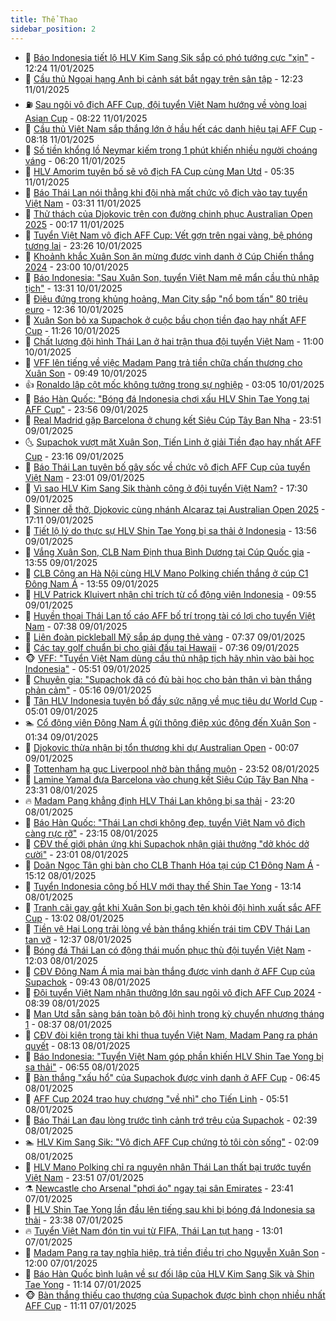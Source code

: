 ```yaml
---
title: Thể Thao
sidebar_position: 2
---
```


<!-- dantri-the-thao:START -->
- 🎡 [Báo Indonesia tiết lộ HLV Kim Sang Sik sắp có phó tướng cực &quot;xịn&quot;](https://dantri.com.vn/the-thao/bao-indonesia-tiet-lo-hlv-kim-sang-sik-sap-co-pho-tuong-cuc-xin-20250111191424788.htm) - 12:24 11/01/2025
- 💯 [Cầu thủ Ngoại hạng Anh bị cảnh sát bắt ngay trên sân tập](https://dantri.com.vn/the-thao/cau-thu-ngoai-hang-anh-bi-canh-sat-bat-ngay-tren-san-tap-20250111192352096.htm) - 12:23 11/01/2025
- ⛽️ [Sau ngôi vô địch AFF Cup, đội tuyển Việt Nam hướng về vòng loại Asian Cup](https://dantri.com.vn/the-thao/sau-ngoi-vo-dich-aff-cup-doi-tuyen-viet-nam-huong-ve-vong-loai-asian-cup-20250111124127960.htm) - 08:22 11/01/2025
- 💃 [Cầu thủ Việt Nam sắp thắng lớn ở hầu hết các danh hiệu tại AFF Cup](https://dantri.com.vn/the-thao/cau-thu-viet-nam-sap-thang-lon-o-hau-het-cac-danh-hieu-tai-aff-cup-20250111132504016.htm) - 08:18 11/01/2025
- 🌈 [Số tiền khổng lồ Neymar kiếm trong 1 phút khiến nhiều người choáng váng](https://dantri.com.vn/the-thao/so-tien-khong-lo-neymar-kiem-trong-1-phut-khien-nhieu-nguoi-choang-vang-20250111132013972.htm) - 06:20 11/01/2025
- 🦅 [HLV Amorim tuyên bố sẽ vô địch FA Cup cùng Man Utd](https://dantri.com.vn/the-thao/hlv-amorim-tuyen-bo-se-vo-dich-fa-cup-cung-man-utd-20250111115358839.htm) - 05:35 11/01/2025
- 🌝 [Báo Thái Lan nói thẳng khi đội nhà mất chức vô địch vào tay tuyển Việt Nam](https://dantri.com.vn/the-thao/bao-thai-lan-noi-thang-khi-doi-nha-mat-chuc-vo-dich-vao-tay-tuyen-viet-nam-20250111100726837.htm) - 03:31 11/01/2025
- 🚀 [Thử thách của Djokovic trên con đường chinh phục Australian Open 2025](https://dantri.com.vn/the-thao/thu-thach-cua-djokovic-tren-con-duong-chinh-phuc-australian-open-2025-20250111071613194.htm) - 00:17 11/01/2025
- 🎉 [Tuyển Việt Nam vô địch AFF Cup: Vết gợn trên ngai vàng, bệ phóng tương lai](https://dantri.com.vn/the-thao/tuyen-viet-nam-vo-dich-aff-cup-vet-gon-tren-ngai-vang-be-phong-tuong-lai-20250110223100005.htm) - 23:26 10/01/2025
- 📝 [Khoảnh khắc Xuân Son ăn mừng được vinh danh ở Cúp Chiến thắng 2024](https://dantri.com.vn/the-thao/khoanh-khac-xuan-son-an-mung-duoc-vinh-danh-o-cup-chien-thang-2024-20250111064725020.htm) - 23:00 10/01/2025
- 🦄 [Báo Indonesia: &quot;Sau Xuân Son, tuyển Việt Nam mê mẩn cầu thủ nhập tịch&quot;](https://dantri.com.vn/the-thao/bao-indonesia-sau-xuan-son-tuyen-viet-nam-me-man-cau-thu-nhap-tich-20250110201829012.htm) - 13:31 10/01/2025
- 🎉 [Điêu đứng trong khủng hoảng, Man City sắp &quot;nổ bom tấn&quot; 80 triệu euro](https://dantri.com.vn/the-thao/dieu-dung-trong-khung-hoang-man-city-sap-no-bom-tan-80-trieu-euro-20250110193514944.htm) - 12:36 10/01/2025
- 💼 [Xuân Son bỏ xa Supachok ở cuộc bầu chọn tiền đạo hay nhất AFF Cup](https://dantri.com.vn/the-thao/xuan-son-bo-xa-supachok-o-cuoc-bau-chon-tien-dao-hay-nhat-aff-cup-20250110164947486.htm) - 11:26 10/01/2025
- 🤡 [Chất lượng đội hình Thái Lan ở hai trận thua đội tuyển Việt Nam](https://dantri.com.vn/the-thao/chat-luong-doi-hinh-thai-lan-o-hai-tran-thua-doi-tuyen-viet-nam-20250110162810213.htm) - 11:00 10/01/2025
- 🦆 [VFF lên tiếng về việc Madam Pang trả tiền chữa chấn thương cho Xuân Son](https://dantri.com.vn/the-thao/vff-len-tieng-ve-viec-madam-pang-tra-tien-chua-chan-thuong-cho-xuan-son-20250110162457332.htm) - 09:49 10/01/2025
- 👍 [Ronaldo lập cột mốc không tưởng trong sự nghiệp](https://dantri.com.vn/the-thao/ronaldo-lap-cot-moc-khong-tuong-trong-su-nghiep-20250110093632693.htm) - 03:05 10/01/2025
- 💼 [Báo Hàn Quốc: &quot;Bóng đá Indonesia chơi xấu HLV Shin Tae Yong tại AFF Cup&quot;](https://dantri.com.vn/the-thao/bao-han-quoc-bong-da-indonesia-choi-xau-hlv-shin-tae-yong-tai-aff-cup-20250109234711801.htm) - 23:56 09/01/2025
- 🦒 [Real Madrid gặp Barcelona ở chung kết Siêu Cúp Tây Ban Nha](https://dantri.com.vn/the-thao/real-madrid-gap-barcelona-o-chung-ket-sieu-cup-tay-ban-nha-20250110065010548.htm) - 23:51 09/01/2025
- 🌜 [Supachok vượt mặt Xuân Son, Tiến Linh ở giải Tiền đạo hay nhất AFF Cup](https://dantri.com.vn/the-thao/supachok-vuot-mat-xuan-son-tien-linh-o-giai-tien-dao-hay-nhat-aff-cup-20250110011719754.htm) - 23:16 09/01/2025
- 🦆 [Báo Thái Lan tuyên bố gây sốc về chức vô địch AFF Cup của tuyển Việt Nam](https://dantri.com.vn/the-thao/bao-thai-lan-tuyen-bo-gay-soc-ve-chuc-vo-dich-aff-cup-cua-tuyen-viet-nam-20250110005734923.htm) - 23:01 09/01/2025
- 💪 [Vì sao HLV Kim Sang Sik thành công ở đội tuyển Việt Nam?](https://dantri.com.vn/the-thao/vi-sao-hlv-kim-sang-sik-thanh-cong-o-doi-tuyen-viet-nam-20250109191922983.htm) - 17:30 09/01/2025
- 🧠 [Sinner dễ thở, Djokovic cùng nhánh Alcaraz tại Australian Open 2025](https://dantri.com.vn/the-thao/sinner-de-tho-djokovic-cung-nhanh-alcaraz-tai-australian-open-2025-20250109145441142.htm) - 17:11 09/01/2025
- 🦄 [Tiết lộ lý do thực sự HLV Shin Tae Yong bị sa thải ở Indonesia](https://dantri.com.vn/the-thao/tiet-lo-ly-do-thuc-su-hlv-shin-tae-yong-bi-sa-thai-o-indonesia-20250109200459582.htm) - 13:56 09/01/2025
- 🥸 [Vắng Xuân Son, CLB Nam Định thua Bình Dương tại Cúp Quốc gia](https://dantri.com.vn/the-thao/vang-xuan-son-clb-nam-dinh-thua-binh-duong-tai-cup-quoc-gia-20250109205131701.htm) - 13:55 09/01/2025
- 🤠 [CLB Công an Hà Nội cùng HLV Mano Polking chiến thắng ở cúp C1 Đông Nam Á](https://dantri.com.vn/the-thao/clb-cong-an-ha-noi-cung-hlv-mano-polking-chien-thang-o-cup-c1-dong-nam-a-20250109211413464.htm) - 13:55 09/01/2025
- 👺 [HLV Patrick Kluivert nhận chỉ trích từ cổ động viên Indonesia](https://dantri.com.vn/the-thao/hlv-patrick-kluivert-nhan-chi-trich-tu-co-dong-vien-indonesia-20250109124823118.htm) - 09:55 09/01/2025
- 📝 [Huyền thoại Thái Lan tố cáo AFF bố trí trọng tài có lợi cho tuyển Việt Nam](https://dantri.com.vn/the-thao/huyen-thoai-thai-lan-to-cao-aff-bo-tri-trong-tai-co-loi-cho-tuyen-viet-nam-20250109110504517.htm) - 07:38 09/01/2025
- 🦆 [Liên đoàn pickleball Mỹ sắp áp dụng thẻ vàng](https://dantri.com.vn/the-thao/lien-doan-pickleball-my-sap-ap-dung-the-vang-20250109143700570.htm) - 07:37 09/01/2025
- 🥳 [Các tay golf chuẩn bị cho giải đấu tại Hawaii](https://dantri.com.vn/the-thao/cac-tay-golf-chuan-bi-cho-giai-dau-tai-hawaii-20250109145955946.htm) - 07:36 09/01/2025
- 🐵 [VFF: &quot;Tuyển Việt Nam dùng cầu thủ nhập tịch hãy nhìn vào bài học Indonesia&quot;](https://dantri.com.vn/the-thao/vff-tuyen-viet-nam-dung-cau-thu-nhap-tich-hay-nhin-vao-bai-hoc-indonesia-20250109124449220.htm) - 05:51 09/01/2025
- 🤩 [Chuyên gia: &quot;Supachok đã có đủ bài học cho bản thân vì bàn thắng phản cảm&quot;](https://dantri.com.vn/the-thao/chuyen-gia-supachok-da-co-du-bai-hoc-cho-ban-than-vi-ban-thang-phan-cam-20250109121301783.htm) - 05:16 09/01/2025
- 🤠 [Tân HLV Indonesia tuyên bố đầy sức nặng về mục tiêu dự World Cup](https://dantri.com.vn/the-thao/tan-hlv-indonesia-tuyen-bo-day-suc-nang-ve-muc-tieu-du-world-cup-20250109115351120.htm) - 05:01 09/01/2025
- 🏊 [Cổ động viên Đông Nam Á gửi thông điệp xúc động đến Xuân Son](https://dantri.com.vn/the-thao/co-dong-vien-dong-nam-a-gui-thong-diep-xuc-dong-den-xuan-son-20250108233654989.htm) - 01:34 09/01/2025
- 🗽 [Djokovic thừa nhận bị tổn thương khi dự Australian Open](https://dantri.com.vn/the-thao/djokovic-thua-nhan-bi-ton-thuong-khi-du-australian-open-20250109070503613.htm) - 00:07 09/01/2025
- 🚀 [Tottenham hạ gục Liverpool nhờ bàn thắng muộn](https://dantri.com.vn/the-thao/tottenham-ha-guc-liverpool-nho-ban-thang-muon-20250109064825807.htm) - 23:52 08/01/2025
- 🎉 [Lamine Yamal đưa Barcelona vào chung kết Siêu Cúp Tây Ban Nha](https://dantri.com.vn/the-thao/lamine-yamal-dua-barcelona-vao-chung-ket-sieu-cup-tay-ban-nha-20250109063123238.htm) - 23:31 08/01/2025
- 🔥 [Madam Pang khẳng định HLV Thái Lan không bị sa thải](https://dantri.com.vn/the-thao/madam-pang-khang-dinh-hlv-thai-lan-khong-bi-sa-thai-20250109061941195.htm) - 23:20 08/01/2025
- 🎉 [Báo Hàn Quốc: &quot;Thái Lan chơi không đẹp, tuyển Việt Nam vô địch càng rực rỡ&quot;](https://dantri.com.vn/the-thao/bao-han-quoc-thai-lan-choi-khong-dep-tuyen-viet-nam-vo-dich-cang-ruc-ro-20250109012220235.htm) - 23:15 08/01/2025
- 🎡 [CĐV thế giới phản ứng khi Supachok nhận giải thưởng &quot;dở khóc dở cười&quot;](https://dantri.com.vn/the-thao/cdv-the-gioi-phan-ung-khi-supachok-nhan-giai-thuong-do-khoc-do-cuoi-20250109003917473.htm) - 23:01 08/01/2025
- 🐻 [Doãn Ngọc Tân ghi bàn cho CLB Thanh Hóa tại cúp C1 Đông Nam Á](https://dantri.com.vn/the-thao/doan-ngoc-tan-ghi-ban-cho-clb-thanh-hoa-tai-cup-c1-dong-nam-a-20250108221929497.htm) - 15:12 08/01/2025
- 🌊 [Tuyển Indonesia công bố HLV mới thay thế Shin Tae Yong](https://dantri.com.vn/the-thao/tuyen-indonesia-cong-bo-hlv-moi-thay-the-shin-tae-yong-20250108201339897.htm) - 13:14 08/01/2025
- 💃 [Tranh cãi gay gắt khi Xuân Son bị gạch tên khỏi đội hình xuất sắc AFF Cup](https://dantri.com.vn/the-thao/tranh-cai-gay-gat-khi-xuan-son-bi-gach-ten-khoi-doi-hinh-xuat-sac-aff-cup-20250108194933528.htm) - 13:02 08/01/2025
- 🤔 [Tiền vệ Hai Long trải lòng về bàn thắng khiến trái tim CĐV Thái Lan tan vỡ](https://dantri.com.vn/the-thao/tien-ve-hai-long-trai-long-ve-ban-thang-khien-trai-tim-cdv-thai-lan-tan-vo-20250108182342673.htm) - 12:37 08/01/2025
- 🤭 [Bóng đá Thái Lan có động thái muốn phục thù đội tuyển Việt Nam](https://dantri.com.vn/the-thao/bong-da-thai-lan-co-dong-thai-muon-phuc-thu-doi-tuyen-viet-nam-20250108161817360.htm) - 12:03 08/01/2025
- 👹 [CĐV Đông Nam Á mỉa mai bàn thắng được vinh danh ở AFF Cup của Supachok](https://dantri.com.vn/the-thao/cdv-dong-nam-a-mia-mai-ban-thang-duoc-vinh-danh-o-aff-cup-cua-supachok-20250108162328344.htm) - 09:43 08/01/2025
- 🗽 [Đội tuyển Việt Nam nhận thưởng lớn sau ngôi vô địch AFF Cup 2024](https://dantri.com.vn/the-thao/doi-tuyen-viet-nam-nhan-thuong-lon-sau-ngoi-vo-dich-aff-cup-2024-20250108150318011.htm) - 08:39 08/01/2025
- 🥳 [Man Utd sẵn sàng bán toàn bộ đội hình trong kỳ chuyển nhượng tháng 1](https://dantri.com.vn/the-thao/man-utd-san-sang-ban-toan-bo-doi-hinh-trong-ky-chuyen-nhuong-thang-1-20250108135349617.htm) - 08:37 08/01/2025
- 💃 [CĐV đòi kiện trọng tài khi thua tuyển Việt Nam, Madam Pang ra phán quyết](https://dantri.com.vn/the-thao/cdv-doi-kien-trong-tai-khi-thua-tuyen-viet-nam-madam-pang-ra-phan-quyet-20250108145949434.htm) - 08:13 08/01/2025
- 🧰 [Báo Indonesia: &quot;Tuyển Việt Nam góp phần khiến HLV Shin Tae Yong bị sa thải&quot;](https://dantri.com.vn/the-thao/bao-indonesia-tuyen-viet-nam-gop-phan-khien-hlv-shin-tae-yong-bi-sa-thai-20250108135144364.htm) - 06:55 08/01/2025
- 💪 [Bàn thắng &quot;xấu hổ&quot; của Supachok được vinh danh ở AFF Cup](https://dantri.com.vn/the-thao/ban-thang-xau-ho-cua-supachok-duoc-vinh-danh-o-aff-cup-20250108134533423.htm) - 06:45 08/01/2025
- 🚀 [AFF Cup 2024 trao huy chương &quot;về nhì&quot; cho Tiến Linh](https://dantri.com.vn/the-thao/aff-cup-2024-trao-huy-chuong-ve-nhi-cho-tien-linh-20250108123114341.htm) - 05:51 08/01/2025
- 🤠 [Báo Thái Lan đau lòng trước tình cảnh trớ trêu của Supachok](https://dantri.com.vn/the-thao/bao-thai-lan-dau-long-truoc-tinh-canh-tro-treu-cua-supachok-20250108093939358.htm) - 02:39 08/01/2025
- 🏊 [HLV Kim Sang Sik: &quot;Vô địch AFF Cup chứng tỏ tôi còn sống&quot;](https://dantri.com.vn/the-thao/hlv-kim-sang-sik-vo-dich-aff-cup-chung-to-toi-con-song-20250108091725137.htm) - 02:09 08/01/2025
- 🦄 [HLV Mano Polking chỉ ra nguyên nhân Thái Lan thất bại trước tuyển Việt Nam](https://dantri.com.vn/the-thao/hlv-mano-polking-chi-ra-nguyen-nhan-thai-lan-that-bai-truoc-tuyen-viet-nam-20250107234615061.htm) - 23:51 07/01/2025
- ⚗️ [Newcastle cho Arsenal &quot;phơi áo&quot; ngay tại sân Emirates](https://dantri.com.vn/the-thao/newcastle-cho-arsenal-phoi-ao-ngay-tai-san-emirates-20250108064103616.htm) - 23:41 07/01/2025
- 🥷 [HLV Shin Tae Yong lần đầu lên tiếng sau khi bị bóng đá Indonesia sa thải](https://dantri.com.vn/the-thao/hlv-shin-tae-yong-lan-dau-len-tieng-sau-khi-bi-bong-da-indonesia-sa-thai-20250107233255109.htm) - 23:38 07/01/2025
- 🔥 [Tuyển Việt Nam đón tin vui từ FIFA, Thái Lan tụt hạng](https://dantri.com.vn/the-thao/tuyen-viet-nam-don-tin-vui-tu-fifa-thai-lan-tut-hang-20250107195425744.htm) - 13:01 07/01/2025
- 🦅 [Madam Pang ra tay nghĩa hiệp, trả tiền điều trị cho Nguyễn Xuân Son](https://dantri.com.vn/the-thao/madam-pang-ra-tay-nghia-hiep-tra-tien-dieu-tri-cho-nguyen-xuan-son-20250107184916486.htm) - 12:00 07/01/2025
- 🌝 [Báo Hàn Quốc bình luận về sự đối lập của HLV Kim Sang Sik và Shin Tae Yong](https://dantri.com.vn/the-thao/bao-han-quoc-binh-luan-ve-su-doi-lap-cua-hlv-kim-sang-sik-va-shin-tae-yong-20250107122326751.htm) - 11:14 07/01/2025
- 🐵 [Bàn thắng thiếu cao thượng của Supachok được bình chọn nhiều nhất AFF Cup](https://dantri.com.vn/the-thao/ban-thang-thieu-cao-thuong-cua-supachok-duoc-binh-chon-nhieu-nhat-aff-cup-20250107153952521.htm) - 11:11 07/01/2025<!-- dantri-the-thao:END -->
